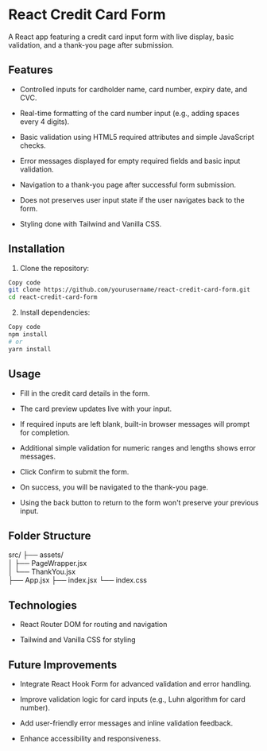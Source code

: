 # React Credit Card Form
A React app featuring a credit card input form with live display, basic validation, and a thank-you page after submission.

## Features
- Controlled inputs for cardholder name, card number, expiry date, and CVC.

- Real-time formatting of the card number input (e.g., adding spaces every 4 digits).

- Basic validation using HTML5 required attributes and simple JavaScript checks.

- Error messages displayed for empty required fields and basic input validation.

- Navigation to a thank-you page after successful form submission.

- Does not preserves user input state if the user navigates back to the form.

- Styling done with Tailwind and Vanilla CSS.

## Installation
1. Clone the repository:

```bash
Copy code
git clone https://github.com/yourusername/react-credit-card-form.git
cd react-credit-card-form
```

2. Install dependencies:

```bash
Copy code
npm install
# or
yarn install
```


## Usage
- Fill in the credit card details in the form.

- The card preview updates live with your input.

- If required inputs are left blank, built-in browser messages will prompt for completion.

- Additional simple validation for numeric ranges and lengths shows error messages.

- Click Confirm to submit the form.

- On success, you will be navigated to the thank-you page.

- Using the back button to return to the form won't preserve your previous input.

## Folder Structure
src/
 ├── assets/          
 │    ├── PageWrapper.jsx  
 │    └── ThankYou.jsx    
 ├── App.jsx
 ├── index.jsx
 └── index.css


## Technologies
- React Router DOM for routing and navigation

- Tailwind and Vanilla CSS for styling

## Future Improvements
- Integrate React Hook Form for advanced validation and error handling.

- Improve validation logic for card inputs (e.g., Luhn algorithm for card number).

- Add user-friendly error messages and inline validation feedback.

- Enhance accessibility and responsiveness.

